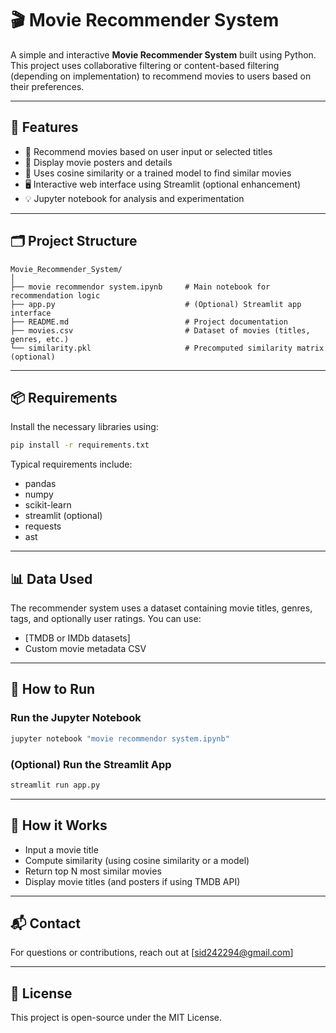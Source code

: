 
# 🎬 Movie Recommender System

A simple and interactive **Movie Recommender System** built using Python. This project uses collaborative filtering or content-based filtering (depending on implementation) to recommend movies to users based on their preferences.

---

## 🚀 Features

- 📌 Recommend movies based on user input or selected titles
- 🎥 Display movie posters and details
- 🧠 Uses cosine similarity or a trained model to find similar movies
- 🖥️ Interactive web interface using Streamlit (optional enhancement)
- 💡 Jupyter notebook for analysis and experimentation

---

## 🗂️ Project Structure

```
Movie_Recommender_System/
│
├── movie recommendor system.ipynb     # Main notebook for recommendation logic
├── app.py                             # (Optional) Streamlit app interface
├── README.md                          # Project documentation
├── movies.csv                         # Dataset of movies (titles, genres, etc.)
└── similarity.pkl                     # Precomputed similarity matrix (optional)
```

---

## 📦 Requirements

Install the necessary libraries using:

```bash
pip install -r requirements.txt
```

Typical requirements include:

- pandas
- numpy
- scikit-learn
- streamlit (optional)
- requests
- ast

---

## 📊 Data Used

The recommender system uses a dataset containing movie titles, genres, tags, and optionally user ratings. You can use:

- [TMDB or IMDb datasets]
- Custom movie metadata CSV

---

## 🚀 How to Run

### Run the Jupyter Notebook
```bash
jupyter notebook "movie recommendor system.ipynb"
```

### (Optional) Run the Streamlit App
```bash
streamlit run app.py
```

---

## 🧠 How it Works

- Input a movie title
- Compute similarity (using cosine similarity or a model)
- Return top N most similar movies
- Display movie titles (and posters if using TMDB API)

---

## 📬 Contact

For questions or contributions, reach out at [sid242294@gmail.com]

---

## 🔖 License

This project is open-source under the MIT License.
